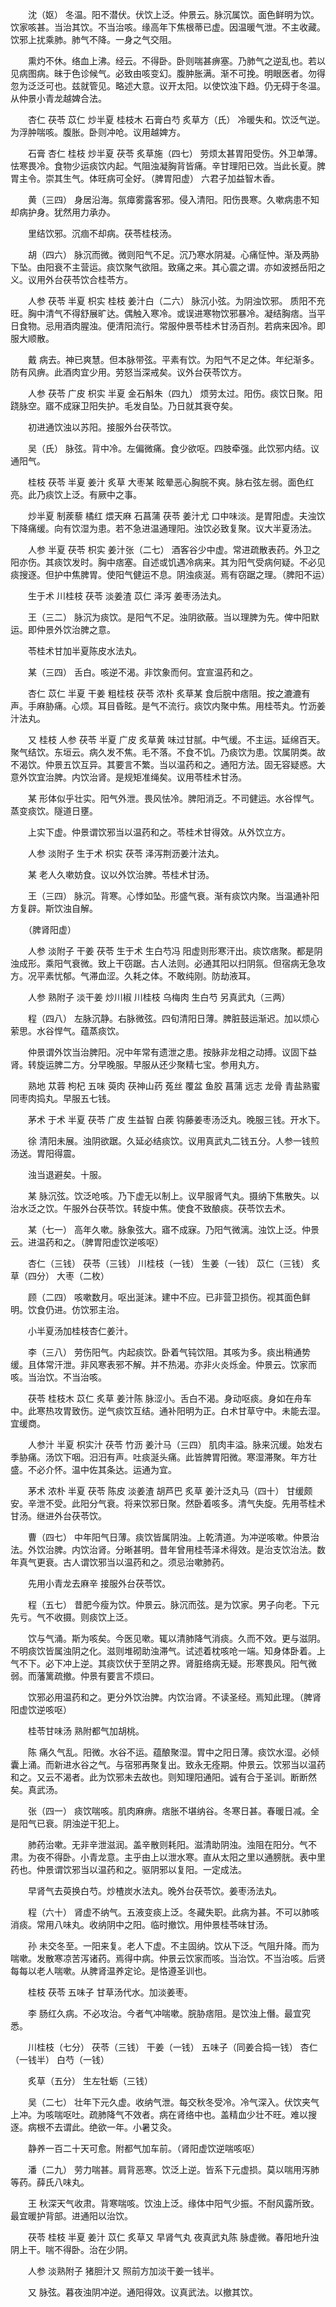 <!-- { "loadSidebar": true } -->
　　沈（妪） 冬温。阳不潜伏。伏饮上泛。仲景云。脉沉属饮。面色鲜明为饮。饮家咳甚。当治其饮。不当治咳。缘高年下焦根蒂已虚。因温暖气泄。不主收藏。饮邪上扰乘肺。肺气不降。一身之气交阻。

　　熏灼不休。络血上沸。经云。不得卧。卧则喘甚痹塞。乃肺气之逆乱也。若以见病图病。昧于色诊候气。必致由咳变幻。腹肿胀满。渐不可挽。明眼医者。勿得忽为泛泛可也。兹就管见。略述大意。议开太阳。以使饮浊下趋。仍无碍于冬温。从仲景小青龙越婢合法。

　　杏仁 茯苓 苡仁 炒半夏 桂枝木 石膏白芍 炙草方（氏） 冷暖失和。饮泛气逆。为浮肿喘咳。腹胀。卧则冲呛。议用越婢方。

　　石膏 杏仁 桂枝 炒半夏 茯苓 炙草施（四七） 劳烦太甚胃阳受伤。外卫单薄。怯寒畏冷。食物少运痰饮内起。气阻浊凝胸背皆痛。辛甘理阳已效。当此长夏。脾胃主令。崇其生气。体旺病可全好。（脾胃阳虚） 六君子加益智木香。

　　黄（三四） 身居沿海。氛瘴雾露客邪。侵入清阳。阳伤畏寒。久嗽病患不知却病护身。犹然用力承办。

　　里结饮邪。沉痼不却病。茯苓桂枝汤。

　　胡（四六） 脉沉而微。微则阳气不足。沉乃寒水阴凝。心痛怔忡。渐及两胁下坠。由阳衰不主营运。痰饮聚气欲阻。致痛之来。其心震之谓。亦如波撼岳阳之义。议用外台茯苓饮合桂苓方。

　　人参 茯苓 半夏 枳实 桂枝 姜汁白（二六） 脉沉小弦。为阴浊饮邪。 质阳不充旺。胸中清气不得舒展旷达。偶触入寒冷。或误进寒物饮邪暴冷。凝结胸痞。当平日食物。忌用酒肉腥浊。便清阳流行。常服仲景苓桂术甘汤百剂。若病来因冷。即服大顺散。

　　戴 病去。神已爽慧。但本脉带弦。平素有饮。为阳气不足之体。年纪渐多。防有风痹。此酒肉宜少用。劳怒当深戒矣。议外台茯苓饮方。

　　人参 茯苓 广皮 枳实 半夏 金石斛朱（四九） 烦劳太过。阳伤。痰饮日聚。阳跷脉空。寤不成寐卫阳失护。毛发自坠。乃日就其衰夺矣。

　　初进通饮浊以苏阳。接服外台茯苓饮。

　　吴（氏） 脉弦。背中冷。左偏微痛。食少欲呕。四肢牵强。此饮邪内结。议通阳气。

　　桂枝 茯苓 半夏 姜汁 炙草 大枣某 眩晕恶心胸脘不爽。脉右弦左弱。面色红亮。此乃痰饮上泛。有厥中之事。

　　炒半夏 制蒺藜 橘红 煨天麻 石菖蒲 茯苓 姜汁尤 口中味淡。是胃阳虚。夫浊饮下降痛缓。向有饮湿为患。若不急进温通理阳。浊饮必致复聚。议大半夏汤法。

　　人参 半夏 茯苓 枳实 姜汁张（二七） 酒客谷少中虚。常进疏散表药。外卫之阳亦伤。其痰饮发时。胸中痞塞。自述或饥遇冷病来。其为阳气受病何疑。不必见痰搜逐。但护中焦脾胃。使阳气健运不息。阴浊痰涎。焉有窃踞之理。（脾阳不运）

　　生于术 川桂枝 茯苓 淡姜渣 苡仁 泽泻 姜枣汤法丸。

　　王（三二） 脉沉为痰饮。是阳气不足。浊阴欲蔽。当以理脾为先。俾中阳默运。即仲景外饮治脾之意。

　　苓桂术甘加半夏陈皮水法丸。

　　某（三四） 舌白。咳逆不渴。非饮象而何。宜宣温药和之。

　　杏仁 苡仁 半夏 干姜 粗桂枝 茯苓 浓朴 炙草某 食后脘中痞阻。按之漉漉有声。手麻胁痛。心烦。耳目昏眩。是气不流行。痰饮内聚中焦。用桂苓丸。竹沥姜汁法丸。

　　又 桂枝 人参 茯苓 半夏 广皮 炙草黄 味过甘腻。中气缓。不主运。延绵百天。聚气结饮。东垣云。病久发不焦。毛不落。不食不饥。乃痰饮为患。饮属阴类。故不渴饮。仲景五饮互异。其要言不繁。当以温药和之。通阳方法。固无容疑惑。大意外饮宜治脾。内饮治肾。是规矩准绳矣。议用苓桂术甘汤。

　　某 形体似乎壮实。阳气外泄。畏风怯冷。脾阳消乏。不司健运。水谷悍气。蒸变痰饮。隧道日壅。

　　上实下虚。仲景谓饮邪当以温药和之。苓桂术甘得效。从外饮立方。

　　人参 淡附子 生于术 枳实 茯苓 泽泻荆沥姜汁法丸。

　　某 老人久嗽妨食。议以外饮治脾。苓桂术甘汤。

　　王（三四） 脉沉。背寒。心悸如坠。形盛气衰。渐有痰饮内聚。当温通补阳方复辟。斯饮浊自解。

　　（脾肾阳虚）

　　人参 淡附子 干姜 茯苓 生于术 生白芍冯 阳虚则形寒汗出。痰饮痞聚。都是阴浊成形。乘阳气衰微。致上干窃踞。古人法则。必通其阳以扫阴氛。但宿病无急攻方。况平素忧郁。气滞血涩。久耗之体。不敢纯刚。防劫液耳。

　　人参 熟附子 淡干姜 炒川椒 川桂枝 乌梅肉 生白芍 另真武丸（三两）

　　程（四八） 左脉沉静。右脉微弦。四旬清阳日薄。脾脏鼓运渐迟。加以烦心萦思。水谷悍气。蕴蒸痰饮。

　　仲景谓外饮当治脾阳。况中年常有遗泄之患。按脉非龙相之动搏。议固下益肾。转旋运脾二方。分早晚服。早服从还少聚精七宝。参用丸方。

　　熟地 苁蓉 枸杞 五味 萸肉 茯神山药 菟丝 覆盆 鱼胶 菖蒲 远志 龙骨 青盐熟蜜同枣肉捣丸。早服五七钱。

　　茅术 于术 半夏 茯苓 广皮 生益智 白蒺 钩藤姜枣汤泛丸。晚服三钱。开水下。

　　徐 清阳未展。浊阴欲踞。久延必结痰饮。议用真武丸二钱五分。人参一钱煎汤送。胃阳得震。

　　浊当退避矣。十服。

　　某 脉沉弦。饮泛呛咳。乃下虚无以制上。议早服肾气丸。摄纳下焦散失。以治水泛之饮。午服外台茯苓饮。转旋中焦。使食不致酿痰。茯苓饮去术。

　　某（七一） 高年久嗽。脉象弦大。寤不成寐。乃阳气微漓。浊饮上泛。仲景云。进温药和之。（脾胃阳虚饮逆咳呕）

　　杏仁（三钱） 茯苓（三钱） 川桂枝（一钱） 生姜（一钱） 苡仁（三钱） 炙草（四分） 大枣（二枚）

　　顾（二四） 咳嗽数月。呕出涎沫。建中不应。已非营卫损伤。视其面色鲜明。饮食仍进。仿饮邪主治。

　　小半夏汤加桂枝杏仁姜汁。

　　李（三八） 劳伤阳气。内起痰饮。卧着气钝饮阻。其咳为多。痰出稍通势缓。且体常汗泄。非风寒表邪不解。并不热渴。亦非火炎烁金。仲景云。饮家而咳。当治饮。不当治咳。

　　茯苓 桂枝木 苡仁 炙草 姜汁陈 脉涩小。舌白不渴。身动呕痰。身如在舟车中。此寒热攻胃致伤。逆气痰饮互结。通补阳明为正。白术甘草守中。未能去湿。宜缓商。

　　人参汁 半夏 枳实汁 茯苓 竹沥 姜汁马（三四） 肌肉丰溢。脉来沉缓。始发右季胁痛。汤饮下咽。汨汨有声。吐痰涎头痛。此皆脾胃阳微。寒湿滞聚。年方壮盛。不必介怀。温中佐其条达。运通为宜。

　　茅术 浓朴 半夏 茯苓 陈皮 淡姜渣 胡芦巴 炙草 姜汁泛丸马（四十） 甘缓颇安。辛泄不受。此阳分气衰。将来饮邪日聚。然卧着咳多。清气失旋。先用苓桂术甘汤。继进外台茯苓饮。

　　曹（四七） 中年阳气日薄。痰饮皆属阴浊。上乾清道。为冲逆咳嗽。仲景治法。外饮治脾。内饮治肾。分晰甚明。昔年曾用桂苓泽术得效。是治支饮治法。数年真气更衰。古人谓饮邪当以温药和之。须忌治嗽肺药。

　　先用小青龙去麻辛 接服外台茯苓饮。

　　程（五七） 昔肥今瘦为饮。仲景云。脉沉而弦。是为饮家。男子向老。下元先亏。气不收摄。则痰饮上泛。

　　饮与气涌。斯为咳矣。今医见嗽。辄以清肺降气消痰。久而不效。更与滋阴。不明痰饮皆属浊阴之化。滋则堆砌助浊滞气。试述着枕咳呛一端。知身体卧着。上气不下。必下冲上逆。其痰饮伏于至阴之界。肾脏络病无疑。形寒畏风。阳气微弱。而藩篱疏撤。仲景有要言不烦曰。

　　饮邪必用温药和之。更分外饮治脾。内饮治肾。不读圣经。焉知此理。（脾肾阳虚饮逆咳呕）

　　桂苓甘味汤 熟附都气加胡桃。

　　陈 痛久气乱。阳微。水谷不运。蕴酿聚湿。胃中之阳日薄。痰饮水湿。必倾囊上涌。而新进水谷之气。与宿邪再聚复出。致永无痊期。仲景云。饮邪当以温药和之。又云不渴者。此为饮邪未去故也。则知理阳通阳。诚有合于圣训。断断然矣。真武汤。

　　张（四一） 痰饮喘咳。肌肉麻痹。痞胀不堪纳谷。冬寒日甚。春暖日减。全是阳气已衰。阴浊逆干犯上。

　　肺药治嗽。无非辛泄滋润。盖辛散则耗阳。滋清助阴浊。浊阻在阳分。气不肃。为夜不得卧。小青龙意。主乎由上以泄水寒。直从太阳之里以通膀胱。表中里药也。仲景谓饮邪当以温药和之。驱阴邪以复阳。一定成法。

　　早肾气去萸换白芍。炒楂炭水法丸。晚外台茯苓饮。姜枣汤法丸。

　　程（六十） 肾虚不纳气。五液变痰上泛。冬藏失职。此病为甚。不可以肺咳消痰。常用八味丸。收纳阴中之阳。临时撤饮。用仲景桂苓味甘汤。

　　孙 未交冬至。一阳来复。老人下虚。不主固纳。饮从下泛。气阻升降。而为喘嗽。发散寒凉苦泻诸药。焉得中病。仲景云饮家而咳。当治饮。不当治咳。后贤每每以老人喘嗽。从脾肾温养定论。是恪遵圣训也。

　　桂枝 茯苓 五味子 甘草汤代水。加淡姜枣。

　　李 肠红久病。不必攻治。今者气冲喘嗽。脘胁痞阻。是饮浊上僭。最宜究悉。

　　川桂枝（七分） 茯苓（三钱） 干姜（一钱） 五味子（同姜合捣一钱） 杏仁（一钱半） 白芍（一钱）

　　炙草（五分） 生左牡蛎（三钱）

　　吴（二七） 壮年下元久虚。收纳气泄。每交秋冬受冷。冷气深入。伏饮夹气上冲。为咳喘呕吐。疏肺降气不效者。病在肾络中也。盖精血少壮不旺。难以搜逐。病根不去谓此。绝欲一年。小暑艾灸。

　　静养一百二十天可愈。附都气加车前。（肾阳虚饮逆喘咳呕）

　　潘（二九） 劳力喘甚。肩背恶寒。饮泛上逆。皆系下元虚损。莫以喘用泻肺等药。薛氏八味丸。

　　王 秋深天气收肃。背寒喘咳。饮浊上泛。缘体中阳气少振。不耐风露所致。最宜暖护背部。进通阳以治饮。

　　茯苓 桂枝 半夏 姜汁 苡仁 炙草又 早肾气丸 夜真武丸陈 脉虚微。春阳地升浊阴上干。喘不得卧。治在少阴。

　　人参 淡熟附子 猪胆汁又 照前方加淡干姜一钱半。

　　又 脉弦。暮夜浊阴冲逆。通阳得效。议真武法。以撤其饮。

